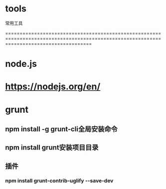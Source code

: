 # tools
常用工具

==========================================================================================================================================
# node.js
https://nodejs.org/en/
==========================================================================================================================================
# grunt
## npm install -g grunt-cli全局安装命令
## npm install grunt安装项目目录
## 插件
### npm install grunt-contrib-uglify --save-dev
